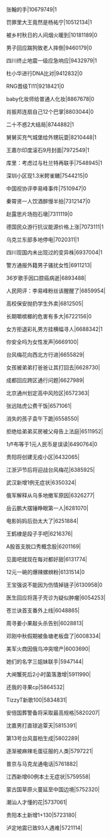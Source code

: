 张翰的手|10679749|1

罚罪里大王竟然是杨祐宁|10512134|1

被乡村秋日的人间烟火暖到|10181189|0

男子回应踹狗致老人摔倒|9460179|0

四川终止地震一级应急响应|9432979|1

杜小华进行DNA比对|9412832|0

RNG晋级TI11|9218421|0

baby化妆师给普通人化妆|8867678|0

肖振邦连扇自己12个巴掌|8803044|0

二十不惑2大结局|8744882|1

舅舅买充气城堡给外甥玩耍|8210448|1

王嘉尔印度滚石9月封面|7972549|1

库里：考虑过与杜兰特再联手|7548945|1

深圳小区现1.3米鳄雀鳝|7544215|0

中国视协评李易峰事件|7510947|0

秦霄贤一人饮酒醉慢半拍|7312147|0

赵露思片场抱石墩|7311119|0

德国民众游行抗议能源价格上涨|7073111|1

乌克兰东部多地停电|7020311|1

四川现国内未出现过的变异株|6937004|1

警方通报外籍男子骚扰女性|6911213|

36岁歌手因口腔癌病逝|6893488|

人民网评：李易峰粉丝该醒醒了|6859954|

高校保安抛扔学生外卖|6812505|

长期嚼槟榔的危害有多大|6722156|0

女方拒退彩礼男方挂横幅寻人|6688342|1

你安全吗为女性发声|6669100|

台风梅花向西北方行进|6655829|

女孩被弟弟打爸爸让其打回去|6628730|

成都回应跨区通行问题|6627989|

北京通州划定高中风险区|6572363|

张远陆虎公费干饭|6571061|

消失的孩子袁午下跪|6558550|

拒绝给弟弟买房被父母告上法庭|6511952|

1卢布等于1元人民币是误读|6490764|0

贵阳将创建无疫小区|6432065|

江浙沪节后将迎战台风梅花|6385925|

武汉新增1例无症状|6350324|

俄军解释从乌多地撤军原因|6326277|

岳云鹏大摆锤睁眼第一人|6281070|

电影妈妈后劲太大了|6251884|

王鹤棣是段子手吧|6216376|

A股首支脱口秀概念股|6201169|

见面吧就现在每对都好甜|6131774|

12元一碗的爆辣螺蛳粉|6131514|0

王宝强说不能因为伤情掉链子|6130958|0

医生回应将莲子壳诊为疑似肿瘤|6054253|

苍兰诀首支番外上线|6048865|

周寻姜小果敲头杀告别|6028813|

邓刚中秋假期被鱼塘老板盘了|6008334|

美军火商因俄乌冲突增产|6003690|

她们的名字三姐妹联手|5947144|

大闸蟹死后2小时菌落激增|5911990|

还我的寻果cp|5864532|

TizzyT新歌100|5834831|

安倍国葬警备将采取最高规格|5820207|

沈嘉男打直球追覃天|5815391|

第13号台风苗柏生成|5802289|

逐渐被麻辣毛蛋征服的人类|5797221|

普京与马克龙通电话|5761882|

江西新增60例本土无症状|5759558|

蒙古国草原火蔓延至中国边境|5752320|

潮汕人才懂的花|5737061|

贵阳本土新增1+130|5723180|

泸定地震已致93人遇难|5721114|

